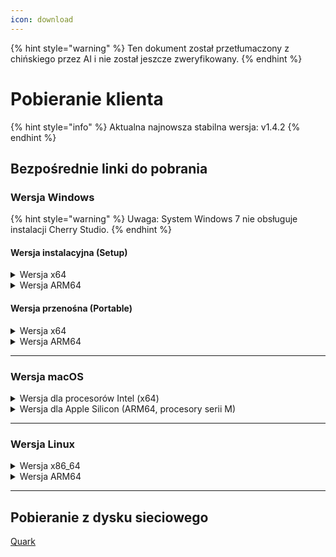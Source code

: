 ```yaml
---
icon: download
---
```


{% hint style="warning" %}
Ten dokument został przetłumaczony z chińskiego przez AI i nie został jeszcze zweryfikowany.
{% endhint %}

# Pobieranie klienta

{% hint style="info" %}
Aktualna najnowsza stabilna wersja: v1.4.2
{% endhint %}

## Bezpośrednie linki do pobrania

### Wersja Windows

{% hint style="warning" %}
Uwaga: System Windows 7 nie obsługuje instalacji Cherry Studio.
{% endhint %}

#### Wersja instalacyjna (Setup)

<details>

<summary>Wersja x64</summary>

Główna linia:

【[Oficjalna strona Cherry Studio](https://cherry-ai.com/download)】 【[GitHub](https://github.com/CherryHQ/cherry-studio/releases/download/v1.4.2/Cherry-Studio-1.4.2-x64-setup.exe)】

Zapasowe linie:

【[Linia 1](https://download-cf.ocoolai.com/https://github.com/CherryHQ/cherry-studio/releases/download/v1.4.2/Cherry-Studio-1.4.2-x64-setup.exe)】 【[Linia 2](https://download.ocoolai.com/https://github.com/CherryHQ/cherry-studio/releases/download/v1.4.2/Cherry-Studio-1.4.2-x64-setup.exe)】 【[Linia 3](https://download.ocoolai.online/https://github.com/CherryHQ/cherry-studio/releases/download/v1.4.2/Cherry-Studio-1.4.2-x64-setup.exe)】

</details>

<details>

<summary>Wersja ARM64</summary>

Główna linia:

【[Oficjalna strona Cherry Studio](https://cherry-ai.com/download)】 【[GitHub](https://github.com/CherryHQ/cherry-studio/releases/download/v1.4.2/Cherry-Studio-1.4.2-arm64-setup.exe)】

Zapasowe linie:

【[Linia 1](https://download-cf.ocoolai.com/https://github.com/CherryHQ/cherry-studio/releases/download/v1.4.2/Cherry-Studio-1.4.2-arm64-setup.exe)】 【[Linia 2](https://download.ocoolai.com/https://github.com/CherryHQ/cherry-studio/releases/download/v1.4.2/Cherry-Studio-1.4.2-arm64-setup.exe)】 【[Linia 3](https://download.ocoolai.online/https://github.com/CherryHQ/cherry-studio/releases/download/v1.4.2/Cherry-Studio-1.4.2-arm64-setup.exe)】

</details>

#### Wersja przenośna (Portable)

<details>

<summary>Wersja x64</summary>

Główna linia:

【[Oficjalna strona Cherry Studio](https://cherry-ai.com/download)】 【[GitHub](https://github.com/CherryHQ/cherry-studio/releases/download/v1.4.2/Cherry-Studio-1.4.2-x64-portable.exe)】

Zapasowe linie:

【[Linia 1](https://download-cf.ocoolai.com/https://github.com/CherryHQ/cherry-studio/releases/download/v1.4.2/Cherry-Studio-1.4.2-x64-portable.exe)】 【[Linia 2](https://download.ocoolai.com/https://github.com/CherryHQ/cherry-studio/releases/download/v1.4.2/Cherry-Studio-1.4.2-x64-portable.exe)】 【[Linia 3](https://download.ocoolai.online/https://github.com/CherryHQ/cherry-studio/releases/download/v1.4.2/Cherry-Studio-1.4.2-x64-portable.exe)】

</details>

<details>

<summary>Wersja ARM64</summary>

Główna linia:

【[Oficjalna strona Cherry Studio](https://cherry-ai.com/download)】 【[GitHub](https://github.com/CherryHQ/cherry-studio/releases/download/v1.4.2/Cherry-Studio-1.4.2-arm64-portable.exe)】

Zapasowe linie:

【[Linia 1](https://download-cf.ocoolai.com/https://github.com/CherryHQ/cherry-studio/releases/download/v1.4.2/Cherry-Studio-1.4.2-arm64-portable.exe)】 【[Linia 2](https://download.ocoolai.com/https://github.com/CherryHQ/cherry-studio/releases/download/v1.4.2/Cherry-Studio-1.4.2-arm64-portable.exe)】 【[Linia 3](https://download.ocoolai.online/https://github.com/CherryHQ/cherry-studio/releases/download/v1.4.2/Cherry-Studio-1.4.2-arm64-portable.exe)】

</details>

***

### Wersja macOS

<details>

<summary>Wersja dla procesorów Intel (x64)</summary>

Główna linia:

【[Oficjalna strona Cherry Studio](https://cherry-ai.com/download)】 【[GitHub](https://github.com/CherryHQ/cherry-studio/releases/download/v1.4.2/Cherry-Studio-1.4.2-x64.dmg)】

Zapasowe linie:

【[Linia 1](https://download-cf.ocoolai.com/https://github.com/CherryHQ/cherry-studio/releases/download/v1.4.2/Cherry-Studio-1.4.2-x64.dmg)】 【[Linia 2](https://download.ocoolai.com/https://github.com/CherryHQ/cherry-studio/releases/download/v1.4.2/Cherry-Studio-1.4.2-x64.dmg)】 【[Linia 3](https://download.ocoolai.online/https://github.com/CherryHQ/cherry-studio/releases/download/v1.4.2/Cherry-Studio-1.4.2-x64.dmg)】

</details>

<details>

<summary>Wersja dla Apple Silicon (ARM64, procesory serii M)</summary>

Główna linia:

【[Oficjalna strona Cherry Studio](https://cherry-ai.com/download)】 【[GitHub](https://github.com/CherryHQ/cherry-studio/releases/download/v1.4.2/Cherry-Studio-1.4.2-arm64.dmg)】

Zapasowe linie:

【[Linia 1](https://download-cf.ocoolai.com/https://github.com/CherryHQ/cherry-studio/releases/download/v1.4.2/Cherry-Studio-1.4.2-arm64.dmg)】 【[Linia 2](https://download.ocoolai.com/https://github.com/CherryHQ/cherry-studio/releases/download/v1.4.2/Cherry-Studio-1.4.2-arm64.dmg)】 【[Linia 3](https://download.ocoolai.online/https://github.com/CherryHQ/cherry-studio/releases/download/v1.4.2/Cherry-Studio-1.4.2-arm64.dmg)】

</details>

***

### Wersja Linux

<details>

<summary>Wersja x86_64</summary>

Główna linia:

【[Oficjalna strona Cherry Studio](https://cherry-ai.com/download)】 【[GitHub](https://github.com/CherryHQ/cherry-studio/releases/download/v1.4.2/Cherry-Studio-1.4.2-x86_64.AppImage)】

Zapasowe linie:

【[Linia 1](https://download-cf.ocoolai.com/https://github.com/CherryHQ/cherry-studio/releases/download/v1.4.2/Cherry-Studio-1.4.2-x86_64.AppImage)】 【[Linia 2](https://download.ocoolai.com/https://github.com/CherryHQ/cherry-studio/releases/download/v1.4.2/Cherry-Studio-1.4.2-x86_64.AppImage)】 【[Linia 3](https://download.ocoolai.online/https://github.com/CherryHQ/cherry-studio/releases/download/v1.4.2/Cherry-Studio-1.4.2-x86_64.AppImage)】

</details>

<details>

<summary>Wersja ARM64</summary>

Główna linia:

【[Oficjalna strona Cherry Studio](https://cherry-ai.com/download)】 【[GitHub](https://github.com/CherryHQ/cherry-studio/releases/download/v1.4.2/Cherry-Studio-1.4.2-arm64.AppImage)】

Zapasowe linie:

【[Linia 1](https://download-cf.ocoolai.com/https://github.com/CherryHQ/cherry-studio/releases/download/v1.4.2/Cherry-Studio-1.4.2-arm64.AppImage)】 【[Linia 2](https://download.ocoolai.com/https://github.com/CherryHQ/cherry-studio/releases/download/v1.4.2/Cherry-Studio-1.4.2-arm64.AppImage)】 【[Linia 3](https://download.ocoolai.online/https://github.com/C CherrryHQ/cherry-studio/releases/download/v1.4.2/Cherry-Studio-1.4.2-arm64.AppImage)】

</details>

***

## Pobieranie z dysku sieciowego

[Quark](https://pan.quark.cn/s/c8533a1ec63e#/list/share)